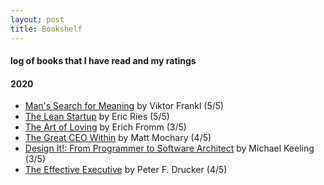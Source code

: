 ```yaml
---
layout: post
title: Bookshelf  
---
```


#### log of books that I have read and my ratings   

#### 2020 
* [Man's Search for Meaning](https://www.goodreads.com/book/show/4069.Man_s_Search_for_Meaning?from_search=true&from_srp=true&qid=H2QySH8BPj&rank=1) by Viktor Frankl (5/5) 
* [The Lean Startup](https://www.goodreads.com/book/show/10127019-the-lean-startup) by Eric Ries (5/5) 
* [The Art of Loving](https://www.goodreads.com/book/show/14142.The_Art_of_Loving) by  Erich Fromm (3/5)
* [The Great CEO Within](https://www.goodreads.com/book/show/48691943-the-great-ceo-within) by Matt Mochary (4/5)  
* [Design It!: From Programmer to Software Architect](https://www.goodreads.com/book/show/31670678-design-it) by Michael Keeling (3/5)  
* [The Effective Executive](https://www.goodreads.com/book/show/48019.The_Effective_Executive?from_search=true&from_srp=true&qid=z8uYKRU0a8&rank=1) by Peter F. Drucker (4/5)      
